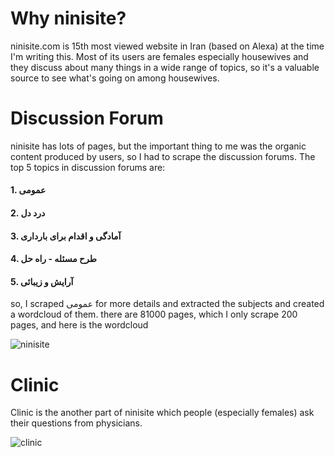 # Why ninisite?
ninisite.com is 15th most viewed website in Iran (based on Alexa) at the time I'm writing this. Most of its users are females especially housewives and they discuss about many things in a wide range of topics, so it's a valuable source to see what's going on among housewives.
# Discussion Forum
ninisite has lots of pages, but the important thing to me was the organic content produced by users, so I had to scrape the discussion forums. The top 5 topics in discussion forums are:
#### 1. عمومی
#### 2. درد دل
#### 3. آمادگی و اقدام برای بارداری
#### 4. طرح مسئله - راه حل
#### 5. آرایش و زیبائی

so, I scraped عمومی for more details and extracted the subjects and created a wordcloud of them.
there are 81000 pages, which I only scrape 200 pages, and here is the wordcloud


![ninisite](https://user-images.githubusercontent.com/17769927/126745976-4b4e2e70-9c64-43f1-8f11-2bffccccd876.png)


# Clinic
Clinic is the another part of ninisite which people (especially females) ask their questions from physicians.


![clinic](https://user-images.githubusercontent.com/17769927/126746235-7e3ac4f0-5b14-48a4-a257-71a230890651.png)
